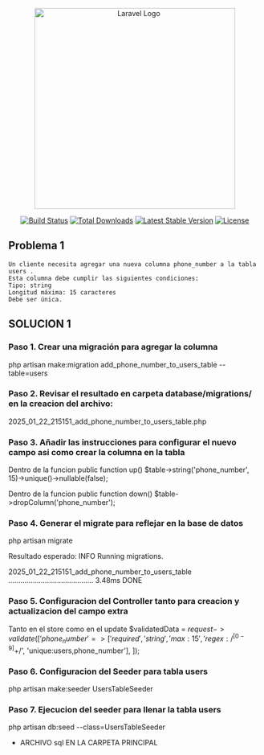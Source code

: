 <p align="center"><a href="https://laravel.com" target="_blank"><img src="https://raw.githubusercontent.com/laravel/art/master/logo-lockup/5%20SVG/2%20CMYK/1%20Full%20Color/laravel-logolockup-cmyk-red.svg" width="400" alt="Laravel Logo"></a></p>

<p align="center">
<a href="https://github.com/laravel/framework/actions"><img src="https://github.com/laravel/framework/workflows/tests/badge.svg" alt="Build Status"></a>
<a href="https://packagist.org/packages/laravel/framework"><img src="https://img.shields.io/packagist/dt/laravel/framework" alt="Total Downloads"></a>
<a href="https://packagist.org/packages/laravel/framework"><img src="https://img.shields.io/packagist/v/laravel/framework" alt="Latest Stable Version"></a>
<a href="https://packagist.org/packages/laravel/framework"><img src="https://img.shields.io/packagist/l/laravel/framework" alt="License"></a>
</p>

## Problema 1

    Un cliente necesita agregar una nueva columna phone_number a la tabla users .
    Esta columna debe cumplir las siguientes condiciones:
    Tipo: string
    Longitud máxima: 15 caracteres
    Debe ser única.

## SOLUCION 1

### Paso 1. Crear una migración para agregar la columna

php artisan make:migration add_phone_number_to_users_table --table=users

### Paso 2. Revisar el resultado en carpeta database/migrations/ en la creacion del archivo:

2025_01_22_215151_add_phone_number_to_users_table.php

### Paso 3. Añadir las instrucciones para configurar el nuevo campo asi como crear la columna en la tabla

Dentro de la funcion public function up()
    $table->string('phone_number', 15)->unique()->nullable(false);

Dentro de la funcion public function down()
    $table->dropColumn('phone_number');

### Paso 4. Generar el migrate para reflejar en la base de datos

php artisan migrate

Resultado esperado: 
 INFO  Running migrations.  

  2025_01_22_215151_add_phone_number_to_users_table .......................................... 3.48ms DONE

### Paso 5. Configuracion del Controller tanto para creacion y actualizacion del campo extra

Tanto en el store como en el update
$validatedData = $request->validate([
            'phone_number' => ['required', 'string', 'max:15', 'regex:/^[0-9]+$/', 'unique:users,phone_number'],
        ]);


### Paso 6. Configuracion del Seeder para tabla users

php artisan make:seeder UsersTableSeeder

### Paso 7. Ejecucion del seeder para llenar la tabla users

php artisan db:seed --class=UsersTableSeeder

* ARCHIVO sql EN LA CARPETA PRINCIPAL
